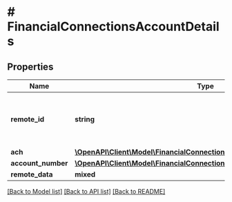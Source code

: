 # # FinancialConnectionsAccountDetails

## Properties

Name | Type | Description | Notes
------------ | ------------- | ------------- | -------------
**remote_id** | **string** | Remote Id of the account, ie Plaid or Teller account id |
**ach** | [**\OpenAPI\Client\Model\FinancialConnectionsAccountDetailsAch**](FinancialConnectionsAccountDetailsAch.md) |  | [optional]
**account_number** | [**\OpenAPI\Client\Model\FinancialConnectionsAccountDetailsAccountNumber**](FinancialConnectionsAccountDetailsAccountNumber.md) |  | [optional]
**remote_data** | **mixed** |  |

[[Back to Model list]](../../README.md#models) [[Back to API list]](../../README.md#endpoints) [[Back to README]](../../README.md)
